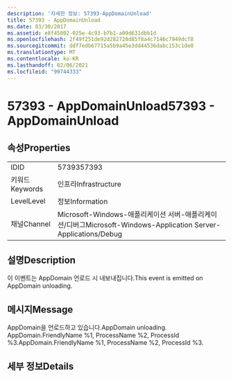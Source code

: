```yaml
---
description: '자세한 정보: 57393-AppDomainUnload'
title: 57393 - AppDomainUnload
ms.date: 03/30/2017
ms.assetid: e8f45002-025e-4c93-b7b1-a09d631dbb1d
ms.openlocfilehash: 2f49f251de92d282728d85f8a4c7146c7949dcf8
ms.sourcegitcommit: ddf7edb67715a5b9a45e3dd44536dabc153c1de0
ms.translationtype: MT
ms.contentlocale: ko-KR
ms.lasthandoff: 02/06/2021
ms.locfileid: "99744333"
---
```

# <a name="57393---appdomainunload"></a><span data-ttu-id="d40b7-103">57393 - AppDomainUnload</span><span class="sxs-lookup"><span data-stu-id="d40b7-103">57393 - AppDomainUnload</span></span>

## <a name="properties"></a><span data-ttu-id="d40b7-104">속성</span><span class="sxs-lookup"><span data-stu-id="d40b7-104">Properties</span></span>  
  
|||  
|-|-|  
|<span data-ttu-id="d40b7-105">ID</span><span class="sxs-lookup"><span data-stu-id="d40b7-105">ID</span></span>|<span data-ttu-id="d40b7-106">57393</span><span class="sxs-lookup"><span data-stu-id="d40b7-106">57393</span></span>|  
|<span data-ttu-id="d40b7-107">키워드</span><span class="sxs-lookup"><span data-stu-id="d40b7-107">Keywords</span></span>|<span data-ttu-id="d40b7-108">인프라</span><span class="sxs-lookup"><span data-stu-id="d40b7-108">Infrastructure</span></span>|  
|<span data-ttu-id="d40b7-109">Level</span><span class="sxs-lookup"><span data-stu-id="d40b7-109">Level</span></span>|<span data-ttu-id="d40b7-110">정보</span><span class="sxs-lookup"><span data-stu-id="d40b7-110">Information</span></span>|  
|<span data-ttu-id="d40b7-111">채널</span><span class="sxs-lookup"><span data-stu-id="d40b7-111">Channel</span></span>|<span data-ttu-id="d40b7-112">Microsoft-Windows-애플리케이션 서버-애플리케이션/디버그</span><span class="sxs-lookup"><span data-stu-id="d40b7-112">Microsoft-Windows-Application Server-Applications/Debug</span></span>|  
  
## <a name="description"></a><span data-ttu-id="d40b7-113">설명</span><span class="sxs-lookup"><span data-stu-id="d40b7-113">Description</span></span>  

 <span data-ttu-id="d40b7-114">이 이벤트는 AppDomain 언로드 시 내보내집니다.</span><span class="sxs-lookup"><span data-stu-id="d40b7-114">This event is emitted on AppDomain unloading.</span></span>  
  
## <a name="message"></a><span data-ttu-id="d40b7-115">메시지</span><span class="sxs-lookup"><span data-stu-id="d40b7-115">Message</span></span>  

 <span data-ttu-id="d40b7-116">AppDomain을 언로드하고 있습니다.</span><span class="sxs-lookup"><span data-stu-id="d40b7-116">AppDomain unloading.</span></span> <span data-ttu-id="d40b7-117">AppDomain.FriendlyName %1, ProcessName %2, ProcessId %3.</span><span class="sxs-lookup"><span data-stu-id="d40b7-117">AppDomain.FriendlyName %1, ProcessName %2, ProcessId %3.</span></span>  
  
## <a name="details"></a><span data-ttu-id="d40b7-118">세부 정보</span><span class="sxs-lookup"><span data-stu-id="d40b7-118">Details</span></span>
